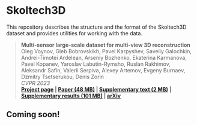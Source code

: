 # Skoltech3D
This repository describes the structure and the format of the Skoltech3D dataset and provides utilities for working with the data.

> **Multi-sensor large-scale dataset for multi-view 3D reconstruction**  
Oleg Voynov, Gleb Bobrovskikh, Pavel Karpyshev, Saveliy Galochkin, Andrei-Timotei Ardelean, Arseniy Bozhenko, Ekaterina Karmanova, Pavel Kopanev, Yaroslav Labutin-Rymsho, Ruslan Rakhimov, Aleksandr Safin, Valerii Serpiva, Alexey Artemov, Evgeny Burnaev, Dzmitry Tsetserukou, Denis Zorin  
*CVPR 2023*  
**[Project page](http://skoltech3d.appliedai.tech/)&nbsp;|
[Paper (48 MB)](http://skoltech3d.appliedai.tech/data/skoltech3d.pdf)&nbsp;|
[Supplementary text (2 MB)](http://skoltech3d.appliedai.tech/data/skoltech3d_supp.pdf)&nbsp;|
[Supplementary results (101 MB)](http://skoltech3d.appliedai.tech/data/skoltech3d_supp_results.pdf)&nbsp;|
[arXiv](https://arxiv.org/abs/2203.06111)**


## Coming soon!
